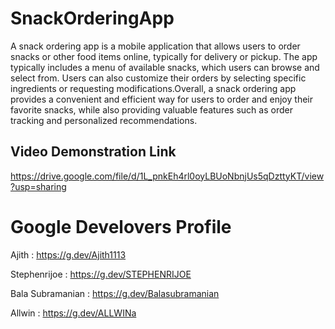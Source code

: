 # SnackOrderingApp
  A snack ordering app is a mobile application that allows users to order snacks or other food items online, typically for delivery or pickup. The app typically includes a menu of available snacks, which users can browse and select from. Users can also customize their orders by selecting specific ingredients or requesting modifications.Overall, a snack ordering app provides a convenient and efficient way for users to order and enjoy their favorite snacks, while also providing valuable features such as order tracking and personalized recommendations.

## Video Demonstration Link

https://drive.google.com/file/d/1L_pnkEh4rl0oyLBUoNbnjUs5qDzttyKT/view?usp=sharing

# Google Develovers Profile

Ajith             : https://g.dev/Ajith1113

Stephenrijoe      : https://g.dev/STEPHENRIJOE

Bala Subramanian : https://g.dev/Balasubramanian

Allwin             : https://g.dev/ALLWINa
